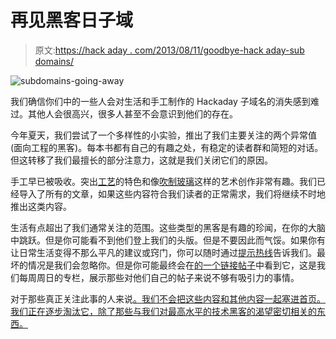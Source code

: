# 再见黑客日子域

> 原文:[https://hack aday . com/2013/08/11/goodbye-hack aday-sub domains/](https://hackaday.com/2013/08/11/goodbye-hackaday-subdomains/)

![subdomains-going-away](../Images/6abcb08d7cda416d4ee9a5d6c7b3d437.png)

我们确信你们中的一些人会对生活和手工制作的 Hackaday 子域名的消失感到难过。其他人会很高兴，很多人甚至不会意识到他们的存在。

今年夏天，我们尝试了一个多样性的小实验，推出了我们主要关注的两个异常值(面向工程的黑客)。每本书都有自己的有趣之处，有稳定的读者群和简短的对话。但这转移了我们最擅长的部分注意力，这就是我们关闭它们的原因。

手工早已被吸收。突出[工艺](http://hackaday.com/2013/07/19/interviews-with-the-hand-makers/)的特色和像[吹制玻璃](http://hackaday.com/2013/06/05/jimmy-the-torch-making-blown-glass/)这样的艺术创作非常有趣。我们已经导入了所有的文章，如果这些内容符合我们读者的正常需求，我们将继续不时地推出这类内容。

生活有点超出了我们通常关注的范围。这些类型的黑客是有趣的珍闻，在你的大脑中跳跃。但是你可能看不到他们登上我们的头版。但是不要因此而气馁。如果你有让日常生活变得不那么平凡的建议或窍门，你可以随时通过[提示热线](http://hackaday.com/contact-hack-a-day/)告诉我们。最坏的情况是我们会忽略你。但是你可能最终会在[的一个链接帖子](http://hackaday.com/category/hackaday-links/)中看到它，这是我们每周周日的专栏，展示那些对他们自己的帖子来说不够有吸引力的事情。

对于那些真正关注此事的人来说[。我们不会把这些内容和其他内容一起塞进首页。我们正在逐步淘汰它，除了那些与我们对最高水平的技术黑客的渴望密切相关的东西。](http://hackaday.com/2013/06/05/whats-up-with-these-subdomains-at-hackaday/)
